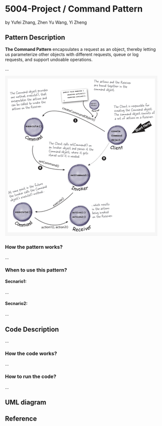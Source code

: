 # 5004-Project / Command Pattern

by Yufei Zhang, Zhen Yu Wang, Yi Zheng

## Pattern Description
**The Command Pattern** encapsulates a request as an object, thereby letting us parameterize other objects with different
requests, queue or log requests, and support undoable operations.

...

![Command Pattern diagram](Images/patternDiagram.jpeg)

### How the pattern works?
...
### When to use this pattern?

#### Secnario1:
...

#### Secnario2:
...

## Code Description
...
### How the code works?
...
### How to run the code?
...
## UML diagram

## Reference

